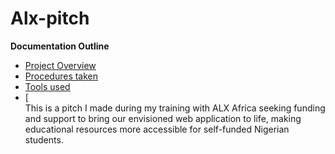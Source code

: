 # Alx-pitch

**Documentation Outline**
- [Project Overview](#project_overview)
- [Procedures taken](#procedures_taken)
- [Tools used](#tools_used)
- [                                                          
This is a pitch I made during my training with ALX Africa seeking funding and support to bring our envisioned web application to life, making educational resources more accessible for self-funded Nigerian students.
